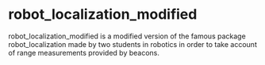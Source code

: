 robot_localization_modified
===========================

robot_localization_modified is a modified version of the famous package robot_localization made by two students in robotics in order to take account of range measurements provided by beacons. 


